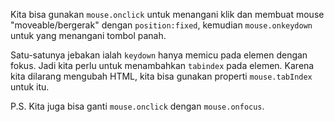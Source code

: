 
Kita bisa gunakan `mouse.onclick` untuk menangani klik dan membuat mouse "moveable/bergerak" dengan `position:fixed`, kemudian `mouse.onkeydown` untuk yang menangani tombol panah.

Satu-satunya jebakan ialah `keydown` hanya memicu pada elemen dengan fokus. Jadi kita perlu untuk menambahkan `tabindex` pada elemen. Karena kita dilarang mengubah HTML, kita bisa gunakan  properti `mouse.tabIndex` untuk itu.

P.S. Kita juga bisa ganti `mouse.onclick` dengan `mouse.onfocus`.
